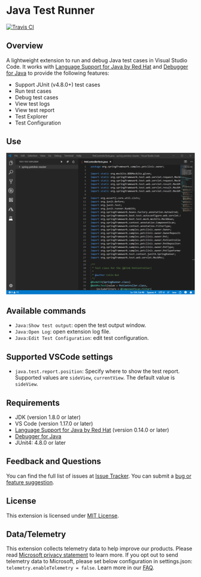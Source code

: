 # Java Test Runner

[![Travis CI](https://travis-ci.org/Microsoft/vscode-java-test.svg?branch=master)](https://travis-ci.org/Microsoft/vscode-java-test)

## Overview

A lightweight extension to run and debug Java test cases in Visual Studio Code. It works with [Language Support for Java by Red Hat](https://marketplace.visualstudio.com/items?itemName=redhat.java) and [Debugger for Java](https://marketplace.visualstudio.com/items?itemName=vscjava.vscode-java-debug) to provide the following features:

- Support JUnit (v4.8.0+) test cases 
- Run test cases
- Debug test cases
- View test logs
- View test report
- Test Explorer
- Test Configuration

## Use

![Run/debug JUnit test](https://raw.githubusercontent.com/Microsoft/vscode-java-test/master/extension/demo/junit-demo-2-11.gif)

## Available commands

- `Java:Show test output`: open the test output window.
- `Java:Open Log`: open extension log file.
- `Java:Edit Test Configuration`: edit test configuration.

## Supported VSCode settings

- `java.test.report.position`: Specify where to show the test report. Supported values are `sideView`, `currentView`. The default value is `sideView`.

## Requirements

- JDK (version 1.8.0 or later)
- VS Code (version 1.17.0 or later)
- [Language Support for Java by Red Hat](https://marketplace.visualstudio.com/items?itemName=redhat.java) (version 0.14.0 or later)
- [Debugger for Java](https://marketplace.visualstudio.com/items?itemName=vscjava.vscode-java-debug)
- JUnit4: 4.8.0 or later

## Feedback and Questions

You can find the full list of issues at [Issue Tracker](https://github.com/Microsoft/vscode-java-test/issues). You can submit a [bug or feature suggestion](https://github.com/Microsoft/vscode-java-test/issues/new).

## License

This extension is licensed under [MIT License](LICENSE.txt).

## Data/Telemetry

This extension collects telemetry data to help improve our products. Please read [Microsoft privacy statement](https://privacy.microsoft.com/en-us/privacystatement) to learn more. If you opt out to send telemetry data to Microsoft, please set below configuration in settings.json: `telemetry.enableTelemetry = false`. Learn more in our [FAQ](https://code.visualstudio.com/docs/supporting/faq#_how-to-disable-telemetry-reporting).

